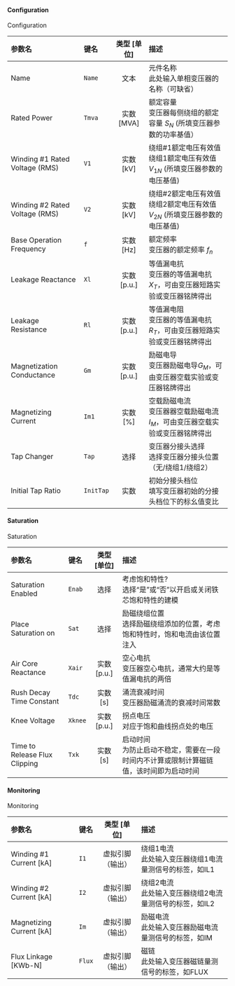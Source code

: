 <!--
DO NOT EDIT THIS FILE DIRECTLY.
This file is generated by tools/comp-docs.js.
All changes will be overwritten by regeneration.
-->

<slot class="model-parameters">

#### Configuration

Configuration

| 参数名 | 键名 | 类型 [单位] | 描述 |
|:------ |:---- |:-----------:|:---- |
| Name | `Name` | 文本 | 元件名称  <br/> 此处输入单相变压器的名称（可缺省） |
| Rated Power | `Tmva` | 实数 [MVA] | 额定容量  <br/>  变压器每侧绕组的额定容量 $S_N$ (所填变压器参数的功率基值） |
| Winding \#1 Rated Voltage \(RMS\) | `V1` | 实数 [kV] | 绕组#1额定电压有效值  <br/> 绕组1额定电压有效值$V_{1N}$ (所填变压器参数的电压基值) |
| Winding \#2 Rated Voltage \(RMS\) | `V2` | 实数 [kV] | 绕组#2额定电压有效值  <br/> 绕组2额定电压有效值$V_{2N}$ (所填变压器参数的电压基值) |
| Base Operation Frequency | `f` | 实数 [Hz] | 额定频率  <br/> 变压器的额定频率 $f_n$ |
| Leakage Reactance | `Xl` | 实数 [p\.u\.] | 等值漏电抗  <br/>  变压器的等值漏电抗$X_T$，可由变压器短路实验或变压器铭牌得出 |
| Leakage Resistance | `Rl` | 实数 [p\.u\.] | 等值漏电阻  <br/> 变压器的等值漏电抗 $R_T$，可由变压器短路实验或变压器铭牌得出 |
| Magnetization Conductance | `Gm` | 实数 [p\.u\.] | 励磁电导  <br/>  变压器励磁电导$G_M$，可由变压器空载实验或变压器铭牌得出 |
| Magnetizing Current | `Im1` | 实数 [%] | 空载励磁电流  <br/>  变压器器空载励磁电流$I_M$，可由变压器空载实验或变压器铭牌得出 |
| Tap Changer | `Tap` | 选择 | 变压器分接头选择  <br/>  选择变压器分接头位置（无/绕组1/绕组2） |
| Initial Tap Ratio | `InitTap` | 实数 | 初始分接头档位  <br/>  填写变压器初始的分接头档位下的标幺值变比 |

#### Saturation

Saturation

| 参数名 | 键名 | 类型 [单位] | 描述 |
|:------ |:---- |:-----------:|:---- |
| Saturation Enabled | `Enab` | 选择 | 考虑饱和特性?  <br/>  选择“是”或“否”以开启或关闭铁芯饱和特性的建模 |
| Place Saturation on | `Sat` | 选择 | 励磁绕组位置  <br/>  选择励磁绕组添加的位置，考虑饱和特性时，饱和电流由该位置注入 |
| Air Core Reactance | `Xair` | 实数 [p\.u\.] | 空心电抗  <br/>  变压器空心电抗，通常大约是等值漏电抗的两倍 |
| Rush Decay Time Constant | `Tdc` | 实数 [s] | 涌流衰减时间  <br/>  变压器励磁涌流的衰减时间常数 |
| Knee Voltage | `Xknee` | 实数 [p\.u\.] | 拐点电压  <br/>  对应于饱和曲线拐点处的电压 |
| Time to Release Flux Clipping | `Txk` | 实数 [s] | 启动时间  <br/>  为防止启动不稳定，需要在一段时间内不计算或限制计算磁链值，该时间即为启动时间 |

#### Monitoring

Monitoring

| 参数名 | 键名 | 类型 [单位] | 描述 |
|:------ |:---- |:-----------:|:---- |
| Winding \#1 Current \[kA\] | `I1` | 虚拟引脚（输出） | 绕组1电流  <br/>  此处输入变压器绕组1电流量测信号的标签，如IL1 |
| Winding \#2 Current \[kA\] | `I2` | 虚拟引脚（输出） | 绕组2电流  <br/>  此处输入变压器绕组2电流量测信号的标签，如IL2 |
| Magnetizing Current \[kA\] | `Im` | 虚拟引脚（输出） | 励磁电流 <br/> 此处输入变压器励磁电流量测信号的标签，如IM |
| Flux Linkage \[KWb\-N\] | `Flux` | 虚拟引脚（输出） | 磁链  <br/>  此处输入变压器磁链量测信号的标签，如FLUX |


</slot>
